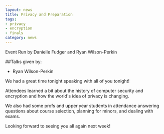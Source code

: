 ```yaml
---
layout: news 
title: Privacy and Preparation
tags: 
- privacy
- encryption
- finals
category: news 
---
```


Event Run by Danielle Fudger and Ryan Wilson-Perkin

##Talks given by:

* Ryan Wilson-Perkin

We had a great time tonight speaking with all of you tonight!

Attendees learned a bit about the history of computer security and encryption and how the world's idea of privacy is changing.

We also had some profs and upper year students in attendance answering questions about course selection, planning for minors, and dealing with exams.

Looking forward to seeing you all again next week!
